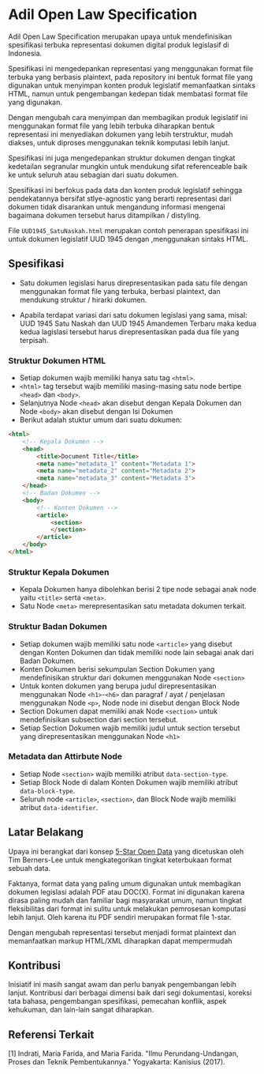 # Adil Open Law Specification

Adil Open Law Specification merupakan upaya untuk mendefinisikan spesifikasi terbuka representasi dokumen digital produk legislasif di Indonesia.

Spesifikasi ini mengedepankan representasi yang menggunakan format file terbuka yang berbasis plaintext, pada repository ini bentuk format file yang digunakan untuk menyimpan konten produk legislatif memanfaatkan sintaks HTML, namun untuk pengembangan kedepan tidak membatasi format file yang digunakan.

Dengan mengubah cara menyimpan dan membagikan produk legislatif ini menggunakan format file yang lebih terbuka diharapkan bentuk representasi ini menyediakan dokumen yang lebih terstruktur, mudah diakses, untuk diproses menggunakan teknik komputasi lebih lanjut.

Spesifikasi ini juga mengedepankan struktur dokumen dengan tingkat kedetailan segranular mungkin untuk mendukung sifat referenceable baik ke untuk seluruh atau sebagian dari suatu dokumen.

Spesifikasi ini berfokus pada data dan konten produk legislatif sehingga pendekatannya bersifat stlye-agnostic yang berarti representasi dari dokumen tidak disarankan untuk mengandung informasi mengenai bagaimana dokumen tersebut harus ditampilkan / distyling.

File `UUD1945_SatuNaskah.html` merupakan contoh penerapan spesifikasi ini untuk dokumen legislatif UUD 1945 dengan ,menggunakan sintaks HTML.

## Spesifikasi

* Satu dokumen legislasi harus direpresentasikan pada satu file dengan menggunakan format file yang terbuka, berbasi plaintext, dan mendukung struktur / hirarki dokumen.

* Apabila terdapat variasi dari satu dokumen legislasi yang sama, misal: UUD 1945 Satu Naskah dan UUD 1945 Amandemen Terbaru maka kedua kedua lagislasi tersebut harus direpresentasikan pada dua file yang terpisah.

### Struktur Dokumen HTML
* Setiap dokumen wajib memiliki hanya satu tag `<html>`.
* `<html>` tag tersebut wajib memiliki masing-masing satu node bertipe `<head>` dan `<body>`.
* Selanjutnya Node `<head>` akan disebut dengan Kepala Dokumen dan Node `<body>` akan disebut dengan Isi Dokumen
* Berikut adalah stuktur umum dari suatu dokumen:

```html
<html>
    <!-- Kepala Dokumen -->
    <head>
        <title>Document Title</title>
        <meta name="metadata_1" content="Metadata 1">
        <meta name="metadata_2" content="Metadata 2">
        <meta name="metadata_3" content="Metadata 3">
    </head>
    <!-- Badan Dokumen -->
    <body>
        <!-- Konten Dokumen -->
        <article>
            <section>
            </section>
        </article>
    </body>
</html>
```

### Struktur Kepala Dokumen
* Kepala Dokumen hanya dibolehkan berisi 2 tipe node sebagai anak node yaitu `<title>` serta `<meta>`.
* Satu Node `<meta>` merepresentasikan satu metadata dokumen terkait.

### Struktur Badan Dokumen
* Setiap dokumen wajib memiliki satu node `<article>` yang disebut dengan Konten Dokumen dan tidak memiliki node lain sebagai anak dari Badan Dokumen.
* Konten Dokumen berisi sekumpulan Section Dokumen yang mendefinisikan struktur dari dokumen menggunakan Node `<section>`
* Untuk konten dokumen yang berupa judul direpresentasikan menggunakan Node `<h1>`-`<h6>` dan paragraf / ayat / penjelasan menggunakan Node `<p>`, Node node ini disebut dengan Block Node
* Section Dokumen dapat memiliki anak Node `<section>` untuk mendefinisikan subsection dari section tersebut.
* Setiap Section Dokumen wajib memiliki judul untuk section tersebut yang direpresentasikan menggunakan Node `<h1>`


### Metadata dan Attirbute Node
* Setiap Node `<section>` wajib memiliki atribut `data-section-type`.
* Setiap Block Node di dalam Konten Dokumen wajib memiliki atribut `data-block-type`.
* Seluruh node `<article>`, `<section>`, dan Block Node wajib memiliki atribut `data-identifier`.

## Latar Belakang

Upaya ini berangkat dari konsep [5-Star Open Data](https://5stardata.info/en/) yang dicetuskan oleh Tim Berners-Lee untuk mengkategorikan tingkat keterbukaan format sebuah data.

Faktanya, format data yang paling umum digunakan untuk membagikan dokumen legislasi adalah PDF atau DOC(X). Format ini digunakan karena dirasa paling mudah dan familiar bagi masyarakat umum, namun tingkat fleksibilitas dari format ini sulitu untuk melakukan pemrosesan komputasi lebih lanjut. Oleh karena itu PDF sendiri merupakan format file 1-star.

Dengan mengubah representasi tersebut menjadi format plaintext dan memanfaatkan markup HTML/XML diharapkan dapat mempermudah

## Kontribusi

Inisiatif ini masih sangat awam dan perlu banyak pengembangan lebih lanjut. Kontribusi dari berbagai dimensi baik dari segi dokumentasi, koreksi tata bahasa, pengembangan spesifikasi, pemecahan konflik, aspek kehukuman, dan lain-lain sangat diharapkan.

## Referensi Terkait

[1] Indrati, Maria Farida, and Maria Farida. "Ilmu Perundang-Undangan, Proses dan Teknik Pembentukannya." Yogyakarta: Kanisius (2017).


